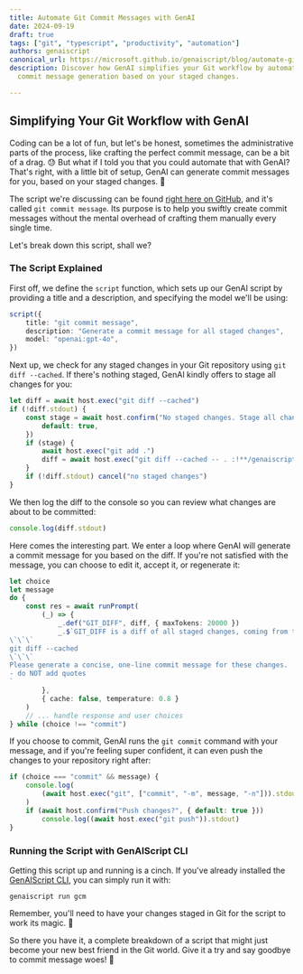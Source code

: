```yaml
---
title: Automate Git Commit Messages with GenAI
date: 2024-09-19
draft: true
tags: ["git", "typescript", "productivity", "automation"]
authors: genaiscript
canonical_url: https://microsoft.github.io/genaiscript/blog/automate-git-commit-messages-with-genai
description: Discover how GenAI simplifies your Git workflow by automating
  commit message generation based on your staged changes.

---
```


## Simplifying Your Git Workflow with GenAI

Coding can be a lot of fun, but let's be honest, sometimes the administrative parts of the process, like crafting the perfect commit message, can be a bit of a drag. 😓 But what if I told you that you could automate that with GenAI? That's right, with a little bit of setup, GenAI can generate commit messages for you, based on your staged changes. 🎉

The script we're discussing can be found [right here on GitHub](https://github.com/microsoft/genaiscript/blob/main/packages/sample/genaisrc/samples/gcm.genai.mts), and it's called `git commit message`. Its purpose is to help you swiftly create commit messages without the mental overhead of crafting them manually every single time.

Let's break down this script, shall we?

### The Script Explained

First off, we define the `script` function, which sets up our GenAI script by providing a title and a description, and specifying the model we'll be using:

```ts
script({
    title: "git commit message",
    description: "Generate a commit message for all staged changes",
    model: "openai:gpt-4o",
})
```

Next up, we check for any staged changes in your Git repository using `git diff --cached`. If there's nothing staged, GenAI kindly offers to stage all changes for you:

```ts
let diff = await host.exec("git diff --cached")
if (!diff.stdout) {
    const stage = await host.confirm("No staged changes. Stage all changes?", {
        default: true,
    })
    if (stage) {
        await host.exec("git add .")
        diff = await host.exec("git diff --cached -- . :!**/genaiscript.d.ts")
    }
    if (!diff.stdout) cancel("no staged changes")
}
```

We then log the diff to the console so you can review what changes are about to be committed:

```ts
console.log(diff.stdout)
```

Here comes the interesting part. We enter a loop where GenAI will generate a commit message for you based on the diff. If you're not satisfied with the message, you can choose to edit it, accept it, or regenerate it:

```ts
let choice
let message
do {
    const res = await runPrompt(
        (_) => {
            _.def("GIT_DIFF", diff, { maxTokens: 20000 })
            _.$`GIT_DIFF is a diff of all staged changes, coming from the command:
\`\`\`
git diff --cached
\`\`\`
Please generate a concise, one-line commit message for these changes.
- do NOT add quotes
`
        },
        { cache: false, temperature: 0.8 }
    )
    // ... handle response and user choices
} while (choice !== "commit")
```

If you choose to commit, GenAI runs the `git commit` command with your message, and if you're feeling super confident, it can even push the changes to your repository right after:

```ts
if (choice === "commit" && message) {
    console.log(
        (await host.exec("git", ["commit", "-m", message, "-n"])).stdout
    )
    if (await host.confirm("Push changes?", { default: true }))
        console.log((await host.exec("git push")).stdout)
}
```

### Running the Script with GenAIScript CLI

Getting this script up and running is a cinch. If you've already installed the [GenAIScript CLI](https://microsoft.github.io/genaiscript/getting-started/installation), you can simply run it with:

```shell
genaiscript run gcm
```

Remember, you'll need to have your changes staged in Git for the script to work its magic. 🧙

So there you have it, a complete breakdown of a script that might just become your new best friend in the Git world. Give it a try and say goodbye to commit message woes! 👋
